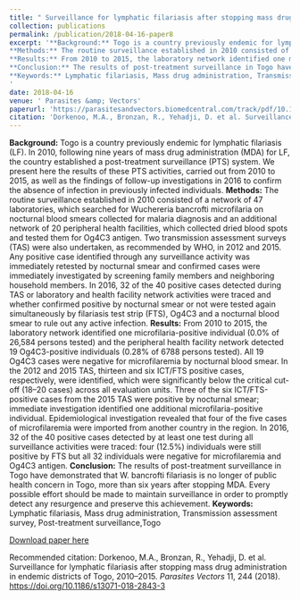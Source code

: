 ```yaml
---
title: " Surveillance for lymphatic filariasis after stopping mass drug administration in endemic districts of Togo, 2010–2015"
collection: publications
permalink: /publication/2018-04-16-paper8
excerpt: '**Background:** Togo is a country previously endemic for lymphatic filariasis (LF). In 2010, following nine years of mass drug administration (MDA) for LF, the country established a post-treatment surveillance (PTS) system. We present here the results of these PTS activities, carried out from 2010 to 2015, as well as the findings of follow-up investigations in 2016 to confirm the absence of infection in previously infected individuals.
**Methods:** The routine surveillance established in 2010 consisted of a network of 47 laboratories, which searched for Wuchereria bancrofti microfilaria on nocturnal blood smears collected for malaria diagnosis and an additional network of 20 peripheral health facilities, which collected dried blood spots and tested them for Og4C3 antigen. Two transmission assessment surveys (TAS) were also undertaken, as recommended by WHO, in 2012 and 2015. Any positive case identified through any surveillance activity was immediately retested by nocturnal smear and confirmed cases were immediately investigated by screening family members and neighboring household members. In 2016, 32 of the 40 positive cases detected during TAS or laboratory and health facility network activities were traced and whether confirmed positive by nocturnal smear or not were tested again simultaneously by filariasis test strip (FTS), Og4C3 and a nocturnal blood smear to rule out any active infection.
**Results:** From 2010 to 2015, the laboratory network identified one microfilaria-positive individual (0.0% of 26,584 persons tested) and the peripheral health facility network detected 19 Og4C3-positive individuals (0.28% of 6788 persons tested). All 19 Og4C3 cases were negative for microfilaremia by nocturnal blood smear. In the 2012 and 2015 TAS, thirteen and six ICT/FTS positive cases, respectively, were identified, which were significantly below the critical cut-off (18–20 cases) across all evaluation units. Three of the six ICT/FTS-positive cases from the 2015 TAS were positive by nocturnal smear; immediate investigation identified one additional microfilaria-positive individual. Epidemiological investigation revealed that four of the five cases of microfilaremia were imported from another country in the region. In 2016, 32 of the 40 positive cases detected by at least one test during all surveillance activities were traced: four (12.5%) individuals were still positive by FTS but all 32 individuals were negative for microfilaremia and Og4C3 antigen.
**Conclusion:** The results of post-treatment surveillance in Togo have demonstrated that W. bancrofti filariasis is no longer of public health concern in Togo, more than six years after stopping MDA. Every possible effort should be made to maintain surveillance in order to promptly detect any resurgence and preserve this achievement.
**Keywords:** Lymphatic filariasis, Mass drug administration, Transmission assessment survey, Post-treatment surveillance,Togo
'
date: 2018-04-16
venue: ' Parasites &amp; Vectors'
paperurl: 'https://parasitesandvectors.biomedcentral.com/track/pdf/10.1186/s13071-018-2843-3'
citation: 'Dorkenoo, M.A., Bronzan, R., Yehadji, D. et al. Surveillance for lymphatic filariasis after stopping mass drug administration in endemic districts of Togo, 2010–2015. <i>Parasites Vectors</i> 11, 244 (2018). https://doi.org/10.1186/s13071-018-2843-3 '
---
```

**Background:** Togo is a country previously endemic for lymphatic filariasis (LF). In 2010, following nine years of mass drug administration (MDA) for LF, the country established a post-treatment surveillance (PTS) system. We present here the results of these PTS activities, carried out from 2010 to 2015, as well as the findings of follow-up investigations in 2016 to confirm the absence of infection in previously infected individuals.
**Methods:** The routine surveillance established in 2010 consisted of a network of 47 laboratories, which searched for Wuchereria bancrofti microfilaria on nocturnal blood smears collected for malaria diagnosis and an additional network of 20 peripheral health facilities, which collected dried blood spots and tested them for Og4C3 antigen. Two transmission assessment surveys (TAS) were also undertaken, as recommended by WHO, in 2012 and 2015. Any positive case identified through any surveillance activity was immediately retested by nocturnal smear and confirmed cases were immediately investigated by screening family members and neighboring household members. In 2016, 32 of the 40 positive cases detected during TAS or laboratory and health facility network activities were traced and whether confirmed positive by nocturnal smear or not were tested again simultaneously by filariasis test strip (FTS), Og4C3 and a nocturnal blood smear to rule out any active infection.
**Results:** From 2010 to 2015, the laboratory network identified one microfilaria-positive individual (0.0% of 26,584 persons tested) and the peripheral health facility network detected 19 Og4C3-positive individuals (0.28% of 6788 persons tested). All 19 Og4C3 cases were negative for microfilaremia by nocturnal blood smear. In the 2012 and 2015 TAS, thirteen and six ICT/FTS positive cases, respectively, were identified, which were significantly below the critical cut-off (18–20 cases) across all evaluation units. Three of the six ICT/FTS-positive cases from the 2015 TAS were positive by nocturnal smear; immediate investigation identified one additional microfilaria-positive individual. Epidemiological investigation revealed that four of the five cases of microfilaremia were imported from another country in the region. In 2016, 32 of the 40 positive cases detected by at least one test during all surveillance activities were traced: four (12.5%) individuals were still positive by FTS but all 32 individuals were negative for microfilaremia and Og4C3 antigen.
**Conclusion:** The results of post-treatment surveillance in Togo have demonstrated that W. bancrofti filariasis is no longer of public health concern in Togo, more than six years after stopping MDA. Every possible effort should be made to maintain surveillance in order to promptly detect any resurgence and preserve this achievement.
**Keywords:** Lymphatic filariasis, Mass drug administration, Transmission assessment survey, Post-treatment surveillance,Togo


[Download paper here](https://parasitesandvectors.biomedcentral.com/track/pdf/10.1186/s13071-018-2843-3)

Recommended citation: Dorkenoo, M.A., Bronzan, R., Yehadji, D. et al. Surveillance for lymphatic filariasis after stopping mass drug administration in endemic districts of Togo, 2010–2015. <i>Parasites Vectors</i> 11, 244 (2018). https://doi.org/10.1186/s13071-018-2843-3 